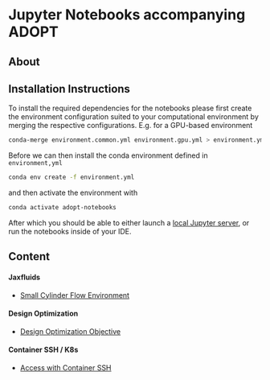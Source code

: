 # Jupyter Notebooks accompanying ADOPT

## About



## Installation Instructions

To install the required dependencies for the notebooks please first create the environment configuration suited to your
computational environment by merging the respective configurations. E.g. for a GPU-based environment

```bash
conda-merge environment.common.yml environment.gpu.yml > environment.yml
```

Before we can then install the conda environment defined in `environment,yml`

```bash
conda env create -f environment.yml
```

and then activate the environment with

```bash
conda activate adopt-notebooks
```

After which you should be able to either launch a 
[local Jupyter server](https://blog.jupyter.org/jupyterlab-desktop-app-now-available-b8b661b17e9a), or run the notebooks
inside of your IDE.

## Content

#### Jaxfluids
* [Small Cylinder Flow Environment](./jaxfluids/debug_example.ipynb)

#### Design Optimization
* [Design Optimization Objective](./design-optimization/design_object_eval.ipynb)

#### Container SSH / K8s

* [Access with Container SSH](./k8s-usage/container_ssh.ipynb)
